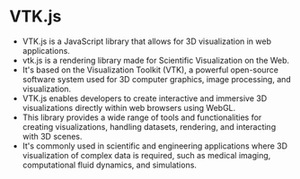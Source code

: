 # VTK.js
- VTK.js is a JavaScript library that allows for 3D visualization in web applications.
- vtk.js is a rendering library made for Scientific Visualization on the Web.
- It's based on the Visualization Toolkit (VTK), a powerful open-source software system used for 3D computer graphics, image processing, and visualization. 
- VTK.js enables developers to create interactive and immersive 3D visualizations directly within web browsers using WebGL.
- This library provides a wide range of tools and functionalities for creating visualizations, handling datasets, rendering, and interacting with 3D scenes. 
- It's commonly used in scientific and engineering applications where 3D visualization of complex data is required, such as medical imaging, computational fluid dynamics, and simulations.

